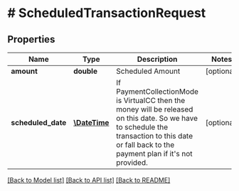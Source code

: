 # # ScheduledTransactionRequest

## Properties

Name | Type | Description | Notes
------------ | ------------- | ------------- | -------------
**amount** | **double** | Scheduled Amount | [optional]
**scheduled_date** | [**\DateTime**](\DateTime.md) | If PaymentCollectionMode is VirtualCC then the money will be released on this date.  So we have to schedule the transaction to this date or fall back to the payment plan if it&#39;s not provided. | [optional]

[[Back to Model list]](../../README.md#models) [[Back to API list]](../../README.md#endpoints) [[Back to README]](../../README.md)
